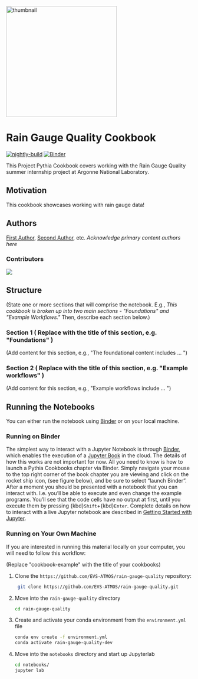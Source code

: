 <img src="https://crocus-urban.org/wp-content/uploads/sites/115/2023/03/CROCUS-Logo_preview_R2.png" alt="thumbnail" width="300"/>

# Rain Gauge Quality Cookbook

[![nightly-build](https://github.com/EVS-ATMOS/rain-gauge-quality/actions/workflows/nightly-build.yaml/badge.svg)](https://github.com/ProjectPythia/EVS-ATMOS/rain-gauge-quality/actions/workflows/nightly-build.yaml)
[![Binder](http://binder.mypythia.org/badge_logo.svg)](http://binder.mypythia.org/v2/gh/ProjectPythia/cookbook-template/main?labpath=notebooks)

This Project Pythia Cookbook covers working with the Rain Gauge Quality summer internship project at Argonne National Laboratory.

## Motivation

This cookbook showcases working with rain gauge data!

## Authors

[First Author](@first-author), [Second Author](@second-author), etc. _Acknowledge primary content authors here_

### Contributors

<a href="https://github.com/EVS-ATMOS/rain-gauge-quality/graphs/contributors">
  <img src="https://contrib.rocks/image?repo=EVS-ATMOS/rain-gauge-quality" />
</a>

## Structure

(State one or more sections that will comprise the notebook. E.g., _This cookbook is broken up into two main sections - "Foundations" and "Example Workflows."_ Then, describe each section below.)

### Section 1 ( Replace with the title of this section, e.g. "Foundations" )

(Add content for this section, e.g., "The foundational content includes ... ")

### Section 2 ( Replace with the title of this section, e.g. "Example workflows" )

(Add content for this section, e.g., "Example workflows include ... ")

## Running the Notebooks

You can either run the notebook using [Binder](https://mybinder.org/) or on your local machine.

### Running on Binder

The simplest way to interact with a Jupyter Notebook is through
[Binder](https://mybinder.org/), which enables the execution of a
[Jupyter Book](https://jupyterbook.org) in the cloud. The details of how this works are not
important for now. All you need to know is how to launch a Pythia
Cookbooks chapter via Binder. Simply navigate your mouse to
the top right corner of the book chapter you are viewing and click
on the rocket ship icon, (see figure below), and be sure to select
“launch Binder”. After a moment you should be presented with a
notebook that you can interact with. I.e. you’ll be able to execute
and even change the example programs. You’ll see that the code cells
have no output at first, until you execute them by pressing
{kbd}`Shift`\+{kbd}`Enter`. Complete details on how to interact with
a live Jupyter notebook are described in [Getting Started with
Jupyter](https://foundations.projectpythia.org/foundations/getting-started-jupyter.html).

### Running on Your Own Machine

If you are interested in running this material locally on your computer, you will need to follow this workflow:

(Replace "cookbook-example" with the title of your cookbooks)

1. Clone the `https://github.com/EVS-ATMOS/rain-gauge-quality` repository:

   ```bash
    git clone https://github.com/EVS-ATMOS/rain-gauge-quality.git
   ```

1. Move into the `rain-gauge-quality` directory
   ```bash
   cd rain-gauge-quality
   ```
1. Create and activate your conda environment from the `environment.yml` file
   ```bash
   conda env create -f environment.yml
   conda activate rain-gauge-quality-dev
   ```
1. Move into the `notebooks` directory and start up Jupyterlab
   ```bash
   cd notebooks/
   jupyter lab
   ```
